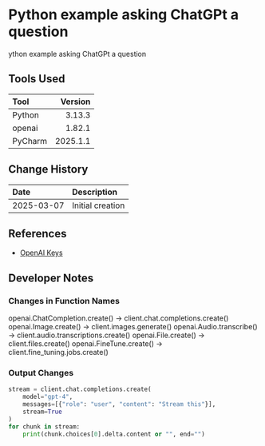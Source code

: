 # Python example asking ChatGPt a question

ython example asking ChatGPt a question

## Tools Used

| Tool    |  Version |
|:--------|---------:|
| Python  |   3.13.3 |
| openai  |   1.82.1 |
| PyCharm | 2025.1.1 |

## Change History

| Date       | Description                    |
|:-----------|:-------------------------------|
| 2025-03-07 | Initial creation               |

## References
* [OpenAI Keys](https://platform.openai.com/api-keys)

## Developer Notes

### Changes in Function Names

openai.ChatCompletion.create() → client.chat.completions.create()
openai.Image.create() → client.images.generate()
openai.Audio.transcribe() → client.audio.transcriptions.create()
openai.File.create() → client.files.create()
openai.FineTune.create() → client.fine_tuning.jobs.create()

### Output Changes
```python
stream = client.chat.completions.create(
    model="gpt-4",
    messages=[{"role": "user", "content": "Stream this"}],
    stream=True
)
for chunk in stream:
    print(chunk.choices[0].delta.content or "", end="")

```
